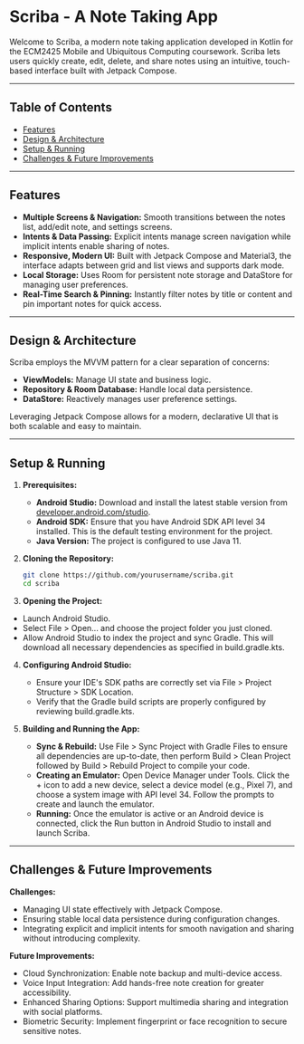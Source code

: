 # Scriba - A Note Taking App
Welcome to Scriba, a modern note taking application developed in Kotlin for the ECM2425 Mobile and Ubiquitous Computing coursework. Scriba lets users quickly create, edit, delete, and share notes using an intuitive, touch-based interface built with Jetpack Compose.

---
## Table of Contents
  - [Features](#features)
  - [Design & Architecture](#design--architecture)
  - [Setup & Running](#setup--running)
  - [Challenges & Future Improvements](#challenges--future-improvements)

---
## Features
  - **Multiple Screens & Navigation:**  Smooth transitions between the notes list, add/edit note, and settings screens.
  - **Intents & Data Passing:**  Explicit intents manage screen navigation while implicit intents enable sharing of notes.
  - **Responsive, Modern UI:**  Built with Jetpack Compose and Material3, the interface adapts between grid and list views and supports dark mode.
  - **Local Storage:**  Uses Room for persistent note storage and DataStore for managing user preferences.
  - **Real-Time Search & Pinning:**  Instantly filter notes by title or content and pin important notes for quick access.

---
## Design & Architecture
Scriba employs the MVVM pattern for a clear separation of concerns:
  - **ViewModels:** Manage UI state and business logic.
  - **Repository & Room Database:** Handle local data persistence.
  - **DataStore:** Reactively manages user preference settings.

Leveraging Jetpack Compose allows for a modern, declarative UI that is both scalable and easy to maintain.

---
## Setup & Running
1. **Prerequisites:**
   - **Android Studio:** Download and install the latest stable version from [developer.android.com/studio](https://developer.android.com/studio).
   - **Android SDK:** Ensure that you have Android SDK API level 34 installed. This is the default testing environment for the project.
   - **Java Version:** The project is configured to use Java 11.

2. **Cloning the Repository:**
   ```bash
   git clone https://github.com/yourusername/scriba.git
   cd scriba
3. **Opening the Project:**
  - Launch Android Studio.
  - Select File > Open... and choose the project folder you just cloned.
  - Allow Android Studio to index the project and sync Gradle. This will download all necessary dependencies as specified in build.gradle.kts.

4. **Configuring Android Studio:**
   - Ensure your IDE's SDK paths are correctly set via File > Project Structure > SDK Location.
   - Verify that the Gradle build scripts are properly configured by reviewing build.gradle.kts.

5. **Building and Running the App:**
   - **Sync & Rebuild:** Use File > Sync Project with Gradle Files to ensure all dependencies are up-to-date, then perform Build > Clean Project followed by Build > Rebuild Project to compile your code.
   - **Creating an Emulator:** Open Device Manager under Tools. Click the + icon to add a new device, select a device model (e.g., Pixel 7), and choose a system image with API level 34. Follow the prompts to create and launch the emulator.
   - **Running:** Once the emulator is active or an Android device is connected, click the Run button in Android Studio to install and launch Scriba.

---
## Challenges & Future Improvements
**Challenges:**
  - Managing UI state effectively with Jetpack Compose.
  - Ensuring stable local data persistence during configuration changes.
  - Integrating explicit and implicit intents for smooth navigation and sharing without introducing complexity.

**Future Improvements:**
  - Cloud Synchronization: Enable note backup and multi-device access.
  - Voice Input Integration: Add hands-free note creation for greater accessibility.
  - Enhanced Sharing Options: Support multimedia sharing and integration with social platforms.
  - Biometric Security: Implement fingerprint or face recognition to secure sensitive notes.

